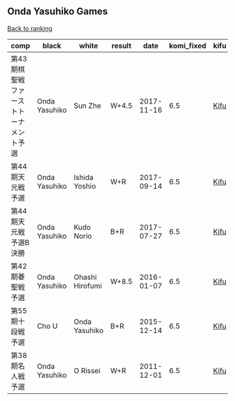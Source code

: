 ## Onda Yasuhiko Games

[Back to ranking](index.md)




| **comp** | **black** | **white** | **result** | **date** | **komi_fixed** | **kifu** | 
| --- | --- | --- | --- | --- | --- | --- |
| 第43期棋聖戦ファーストトーナメント予選 | Onda Yasuhiko | Sun Zhe | W+4.5 | 2017-11-16 | 6.5 | [Kifu](https://kifudepot.net/kifucontents.php?id=hYD0jHi7pb1s6ozFbKkrew%3D%3D) | 
| 第44期天元戦予選 | Onda Yasuhiko | Ishida Yoshio | W+R | 2017-09-14 | 6.5 | [Kifu](https://kifudepot.net/kifucontents.php?id=OxcY9qVGG%2BdmTtHfJeaqPw%3D%3D) | 
| 第44期天元戦　予選B決勝 | Onda Yasuhiko | Kudo Norio | B+R | 2017-07-27 | 6.5 | [Kifu](https://kifudepot.net/kifucontents.php?id=Vk0WxTEo1WhhT5kFwTFI9A%3D%3D) | 
| 第42期碁聖戦予選 | Onda Yasuhiko | Ohashi Hirofumi | W+8.5 | 2016-01-07 | 6.5 | [Kifu](https://kifudepot.net/kifucontents.php?id=gwKBWPhS2b2%2FkZQ1iE1lZA%3D%3D) | 
| 第55期十段戦予選 | Cho U | Onda Yasuhiko | B+R | 2015-12-14 | 6.5 | [Kifu](https://kifudepot.net/kifucontents.php?id=dYvPFqi84vioc7%2BQJJzpxA%3D%3D) | 
| 第38期名人戦予選 | Onda Yasuhiko | O Rissei | W+R | 2011-12-01 | 6.5 | [Kifu](https://kifudepot.net/kifucontents.php?id=Ys%2F8R9jWdPzbXsxJcDAffw%3D%3D) |




